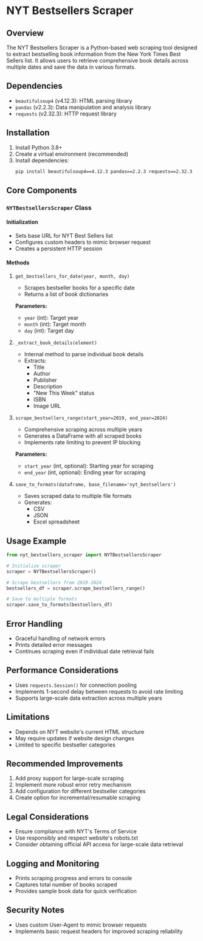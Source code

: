 # NYT Bestsellers Scraper

## Overview

The NYT Bestsellers Scraper is a Python-based web scraping tool designed to extract bestselling book information from the New York Times Best Sellers list. It allows users to retrieve comprehensive book details across multiple dates and save the data in various formats.

## Dependencies

- `beautifulsoup4` (v4.12.3): HTML parsing library
- `pandas` (v2.2.3): Data manipulation and analysis library
- `requests` (v2.32.3): HTTP request library

## Installation

1. Install Python 3.8+
2. Create a virtual environment (recommended)
3. Install dependencies:
   ```bash
   pip install beautifulsoup4==4.12.3 pandas==2.2.3 requests==2.32.3
   ```

## Core Components

### `NYTBestsellersScraper` Class

#### Initialization
- Sets base URL for NYT Best Sellers list
- Configures custom headers to mimic browser request
- Creates a persistent HTTP session

#### Methods

1. `get_bestsellers_for_date(year, month, day)`
   - Scrapes bestseller books for a specific date
   - Returns a list of book dictionaries
   
   **Parameters:**
   - `year` (int): Target year
   - `month` (int): Target month
   - `day` (int): Target day

2. `_extract_book_details(element)`
   - Internal method to parse individual book details
   - Extracts:
     * Title
     * Author
     * Publisher
     * Description
     * "New This Week" status
     * ISBN
     * Image URL
   
3. `scrape_bestsellers_range(start_year=2019, end_year=2024)`
   - Comprehensive scraping across multiple years
   - Generates a DataFrame with all scraped books
   - Implements rate limiting to prevent IP blocking
   
   **Parameters:**
   - `start_year` (int, optional): Starting year for scraping
   - `end_year` (int, optional): Ending year for scraping

4. `save_to_formats(dataframe, base_filename='nyt_bestsellers')`
   - Saves scraped data to multiple file formats
   - Generates:
     * CSV
     * JSON
     * Excel spreadsheet

## Usage Example

```python
from nyt_bestsellers_scraper import NYTBestsellersScraper

# Initialize scraper
scraper = NYTBestsellersScraper()

# Scrape bestsellers from 2019-2024
bestsellers_df = scraper.scrape_bestsellers_range()

# Save to multiple formats
scraper.save_to_formats(bestsellers_df)
```

## Error Handling

- Graceful handling of network errors
- Prints detailed error messages
- Continues scraping even if individual date retrieval fails

## Performance Considerations

- Uses `requests.Session()` for connection pooling
- Implements 1-second delay between requests to avoid rate limiting
- Supports large-scale data extraction across multiple years

## Limitations

- Depends on NYT website's current HTML structure
- May require updates if website design changes
- Limited to specific bestseller categories

## Recommended Improvements

1. Add proxy support for large-scale scraping
2. Implement more robust error retry mechanism
3. Add configuration for different bestseller categories
4. Create option for incremental/resumable scraping

## Legal Considerations

- Ensure compliance with NYT's Terms of Service
- Use responsibly and respect website's robots.txt
- Consider obtaining official API access for large-scale data retrieval

## Logging and Monitoring

- Prints scraping progress and errors to console
- Captures total number of books scraped
- Provides sample book data for quick verification

## Security Notes

- Uses custom User-Agent to mimic browser requests
- Implements basic request headers for improved scraping reliability
